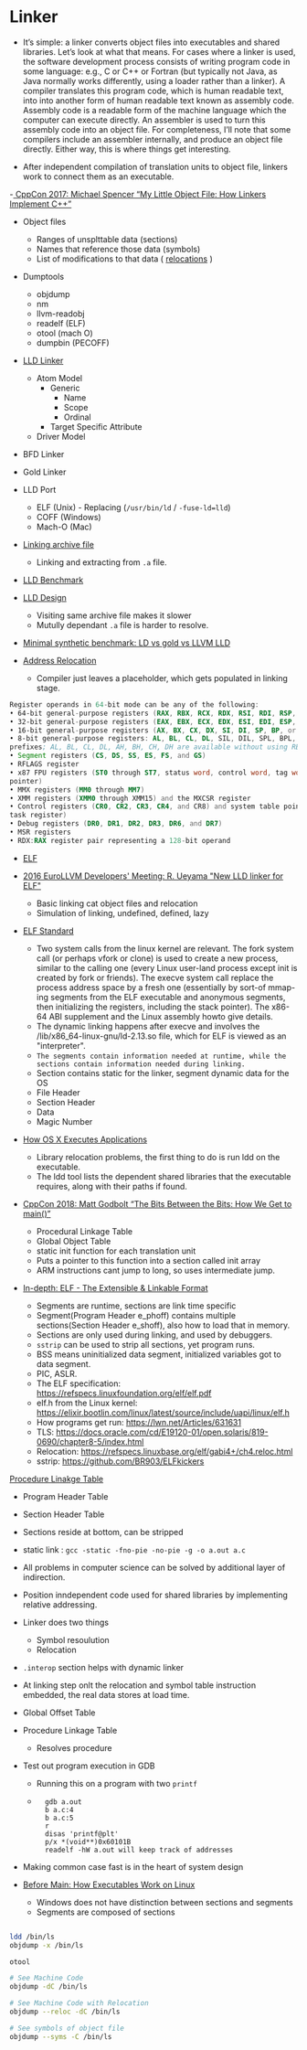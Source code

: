 # Linker

- It’s simple: a linker converts object files into executables and shared libraries. Let’s look at what that means. For cases where a linker is used, the software development process consists of writing program code in some language: e.g., C or C++ or Fortran (but typically not Java, as Java normally works differently, using a loader rather than a linker). A compiler translates this program code, which is human readable text, into into another form of human readable text known as assembly code. Assembly code is a readable form of the machine language which the computer can execute directly. An assembler is used to turn this assembly code into an object file. For completeness, I’ll note that some compilers include an assembler internally, and produce an object file directly. Either way, this is where things get interesting.

- After independent compilation of translation units to object file, linkers work to connect them as an executable.

-[ CppCon 2017: Michael Spencer “My Little Object File: How Linkers Implement C++”](https://www.youtube.com/watch?v=a5L66zguFe4)

- Object files
    - Ranges of unsplttable data (sections)
    - Names that reference those data (symbols)
    - List of modifications to that data ( [relocations](http://www.sco.com/developers/gabi/2003-12-17/ch4.reloc.html) )
        

- Dumptools
    - objdump
    - nm
    - llvm-readobj
    - readelf (ELF)
    - otool (mach O)
    - dumpbin (PECOFF)

- [LLD Linker](https://lld.llvm.org/index.html)
    - Atom Model
        - Generic
            - Name
            - Scope
            - Ordinal
        - Target Specific Attribute
    - Driver Model

- BFD Linker
- Gold Linker

- LLD Port
    - ELF (Unix) - Replacing (`/usr/bin/ld` / `-fuse-ld=lld`)
    - COFF (Windows)
    - Mach-O (Mac)

- [Linking archive file](https://stackoverflow.com/questions/48132989/how-to-take-only-required-object-files-inside-a-single-a-archive)
    - Linking and extracting from `.a` file.

- [LLD Benchmark](https://stackoverflow.com/questions/3476093/replacing-ld-with-gold-any-experience)

- [LLD Design](https://lld.llvm.org/NewLLD.html)
    - Visiting same archive file makes it slower
    - Mutully dependant `.a` file is harder to resolve.

- [Minimal synthetic benchmark: LD vs gold vs LLVM LLD](https://stackoverflow.com/questions/3476093/replacing-ld-with-gold-any-experience)


- [Address Relocation](https://stackoverflow.com/questions/3322911/what-do-linkers-do/33690144#33690144)
    - Compiler just leaves a placeholder, which gets populated in linking stage.

```asm
Register operands in 64-bit mode can be any of the following:
• 64-bit general-purpose registers (RAX, RBX, RCX, RDX, RSI, RDI, RSP, RBP, or R8-R15)
• 32-bit general-purpose registers (EAX, EBX, ECX, EDX, ESI, EDI, ESP, EBP, or R8D-R15D)
• 16-bit general-purpose registers (AX, BX, CX, DX, SI, DI, SP, BP, or R8W-R15W)
• 8-bit general-purpose registers: AL, BL, CL, DL, SIL, DIL, SPL, BPL, and R8L-R15L are available using REX
prefixes; AL, BL, CL, DL, AH, BH, CH, DH are available without using REX prefixes.
• Segment registers (CS, DS, SS, ES, FS, and GS)
• RFLAGS register
• x87 FPU registers (ST0 through ST7, status word, control word, tag word, data operand pointer, and instruction
pointer)
• MMX registers (MM0 through MM7)
• XMM registers (XMM0 through XMM15) and the MXCSR register
• Control registers (CR0, CR2, CR3, CR4, and CR8) and system table pointer registers (GDTR, LDTR, IDTR, and
task register)
• Debug registers (DR0, DR1, DR2, DR3, DR6, and DR7)
• MSR registers
• RDX:RAX register pair representing a 128-bit operand
```
- [ELF](https://cirosantilli.com/elf-hello-world#toc)

- [2016 EuroLLVM Developers' Meeting: R. Ueyama "New LLD linker for ELF"](https://www.youtube.com/watch?v=CYCRqjVa6l4)
    - Basic linking cat object files and relocation
    - Simulation of linking, undefined, defined, lazy

- [ELF Standard](https://cirosantilli.com/elf-hello-world#standards)
    - Two system calls from the linux kernel are relevant. The fork system call (or perhaps vfork or clone) is used to create a new process, similar to the calling one (every Linux user-land process except init is created by fork or friends). The execve system call replace the process address space by a fresh one (essentially by sort-of mmap-ing segments from the ELF executable and anonymous segments, then initializing the registers, including the stack pointer). The x86-64 ABI supplement and the Linux assembly howto give details.
    - The dynamic linking happens after execve and involves the /lib/x86_64-linux-gnu/ld-2.13.so file, which for ELF is viewed as an "interpreter".
    - `The segments contain information needed at runtime, while the sections contain information needed during linking.`
    - Section contains static for the linker, segment dynamic data for the OS
    - File Header
    - Section Header
    - Data
    - Magic Number

- [How OS X Executes Applications](https://0xfe.blogspot.com/2006/03/how-os-x-executes-applications.html)
    - Library relocation problems, the first thing to do is run ldd on the executable. 
    - The ldd tool lists the dependent shared libraries that the executable requires, along with their paths if found.

- [CppCon 2018: Matt Godbolt “The Bits Between the Bits: How We Get to main()”](https://youtu.be/dOfucXtyEsU)
    - Procedural Linkage Table
    - Global Object Table
    - static init function for each translation unit
    - Puts a pointer to this function into a section called init array
    - ARM instructions cant jump to long, so uses intermediate jump.
- [In-depth: ELF - The Extensible & Linkable Format](https://www.youtube.com/watch?v=nC1U1LJQL8o)
    - Segments are runtime, sections are link time specific
    - Segment(Program Header e_phoff) contains multiple sections(Section Header e_shoff), also how to load that in memory.
    - Sections are only used during linking, and used by debuggers.
    - `sstrip` can be used to strip all sections, yet program runs.
    - BSS means uninitialized data segment, initialized variables got to data segment.
    - PIC, ASLR.
    - The ELF specification: https://refspecs.linuxfoundation.org/elf/elf.pdf
    - elf.h from the Linux kernel: https://elixir.bootlin.com/linux/latest/source/include/uapi/linux/elf.h
    - How programs get run: https://lwn.net/Articles/631631
    - TLS: https://docs.oracle.com/cd/E19120-01/open.solaris/819-0690/chapter8-5/index.html
    - Relocation: https://refspecs.linuxbase.org/elf/gabi4+/ch4.reloc.html
    - sstrip: https://github.com/BR903/ELFkickers
 
[Procedure Linakge Table](https://www.youtube.com/watch?v=Ss2e6JauS0Y)
- Program Header Table
- Section Header Table
- Sections reside at bottom, can be stripped
- static link : `gcc -static -fno-pie -no-pie -g -o a.out a.c`
- All problems in computer science can be solved by additional layer of indirection.
- Position inndependent code used for shared libraries by implementing relative addressing.
- Linker does two things
    - Symbol resoulution
    - Relocation
- `.interop` section helps with dynamic linker
- At linking step onlt the relocation and symbol table instruction embedded, the real data stores at load time.
- Global Offset Table
- Procedure Linkage Table
    - Resolves procedure
- Test out program execution in GDB
    - Running this on a program with two `printf`    
    - ```
        gdb a.out
        b a.c:4
        b a.c:5
        r
        disas 'printf@plt'
        p/x *(void**)0x60101B
        readelf -hW a.out will keep track of addresses
      ```
- Making common case fast is in the heart of system design


- [Before Main: How Executables Work on Linux](https://youtu.be/jR2hUhjcAXI)
    - Windows does not have distinction between sections and segments
    - Segments are composed of sections

```bash

ldd /bin/ls
objdump -x /bin/ls

otool

# See Machine Code
objdump -dC /bin/ls

# See Machine Code with Relocation
objdump --reloc -dC /bin/ls

# See symbols of object file
objdump --syms -C /bin/ls

```